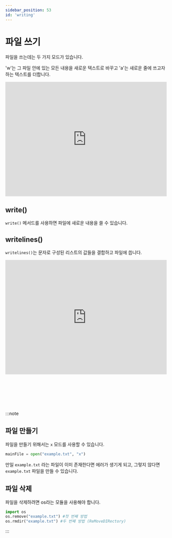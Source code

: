 ```yaml
---
sidebar_position: 53
id: 'writing'
---
```


# 파일 쓰기

파일을 쓰는데는 두 가지 모드가 있습니다.

'w'는 그 파일 안에 있는 모든 내용을 새로운 텍스트로 바꾸고 'a'는 새로운 줄에 쓰고자 하는 텍스트를 더합니다.

<iframe src="https://trinket.io/embed/python3/890655e828" width="100%" height="356" frameborder="0" marginwidth="0" marginheight="0" allowfullscreen></iframe>

## write()

`write()` 메서드를 사용하면 파일에 새로운 내용을 쓸 수 있습니다.

## writelines()

`writelines()`는 문자로 구성된 리스트의 값들을 결합하고 파일에 씁니다.

<iframe src="https://trinket.io/embed/python3/2fdad67c09" width="100%" height="356" frameborder="0" marginwidth="0" marginheight="0" allowfullscreen></iframe>

<br /><br /><br /><br /><br />

:::note

## 파일 만들기

파일을 만들기 위해서는 `x` 모드를 사용할 수 있습니다.

```py
mainFile = open("example.txt", "x")
```

만일 `example.txt` 라는 파일이 이미 존재한다면 에러가 생기게 되고, 그렇지 않다면 `example.txt` 파일을 만들 수 있습니다.

## 파일 삭제

파일을 삭제하려면 os라는 모듈을 사용해야 합니다.

```py
import os
os.remove("example.txt") #첫 번째 방법
os.rmdir("example.txt") #두 번째 방법 (ReMoveDIRectory)
```

:::
